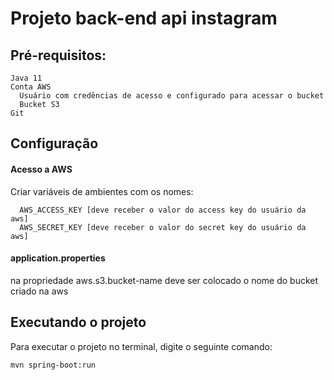 # Projeto back-end api instagram
## Pré-requisitos:
```
Java 11
Conta AWS
  Usuário com credências de acesso e configurado para acessar o bucket
  Bucket S3 
Git
```
## Configuração
#### Acesso a AWS
Criar variáveis de ambientes com os nomes:
```
  AWS_ACCESS_KEY [deve receber o valor do access key do usuário da aws]
  AWS_SECRET_KEY [deve receber o valor do secret key do usuário da aws]
```
#### application.properties
na propriedade aws.s3.bucket-name deve ser colocado o nome do bucket criado na aws

## Executando o projeto
Para executar o projeto no terminal, digite o seguinte comando:
```shell script
mvn spring-boot:run
```
